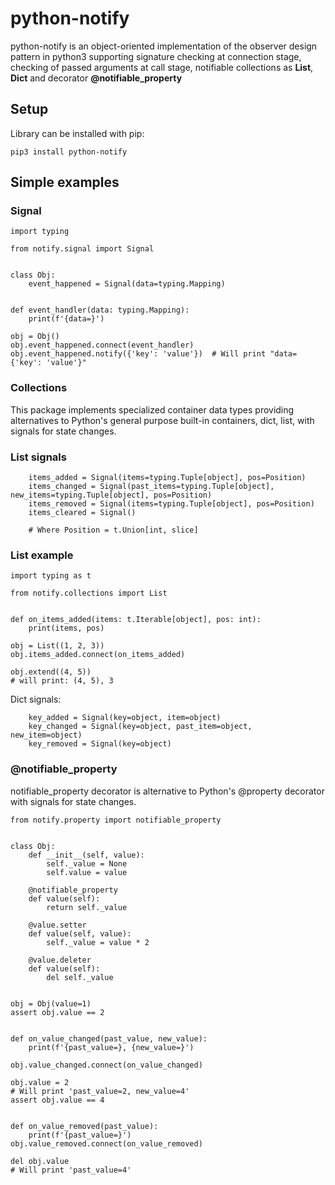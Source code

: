 # python-notify

python-notify is an object-oriented implementation of the observer design pattern in python3 
supporting signature checking at connection stage, 
checking of passed arguments at call stage, notifiable collections as __List__, __Dict__ and decorator __@notifiable_property__

## Setup
Library can be installed with pip:
```
pip3 install python-notify
```
## Simple examples
### Signal
```
import typing

from notify.signal import Signal


class Obj:
    event_happened = Signal(data=typing.Mapping)
    
    
def event_handler(data: typing.Mapping):
    print(f'{data=}')
    
obj = Obj()
obj.event_happened.connect(event_handler)
obj.event_happened.notify({'key': 'value'})  # Will print "data={'key': 'value'}"
```
### Collections
This package implements specialized container data types providing
alternatives to Python's general purpose built-in containers, dict,
list, with signals for state changes.

### List signals
```
    items_added = Signal(items=typing.Tuple[object], pos=Position)
    items_changed = Signal(past_items=typing.Tuple[object], new_items=typing.Tuple[object], pos=Position)
    items_removed = Signal(items=typing.Tuple[object], pos=Position)
    items_cleared = Signal()

    # Where Position = t.Union[int, slice]
```
### List example
```
import typing as t

from notify.collections import List


def on_items_added(items: t.Iterable[object], pos: int):
    print(items, pos)

obj = List((1, 2, 3))
obj.items_added.connect(on_items_added)

obj.extend((4, 5))
# will print: (4, 5), 3
```

Dict signals:
```
    key_added = Signal(key=object, item=object)
    key_changed = Signal(key=object, past_item=object, new_item=object)
    key_removed = Signal(key=object)
```

### @notifiable_property
notifiable_property decorator is alternative to Python's @property decorator 
with signals for state changes.
```
from notify.property import notifiable_property


class Obj:
    def __init__(self, value):
        self._value = None
        self.value = value

    @notifiable_property
    def value(self):
        return self._value

    @value.setter
    def value(self, value):
        self._value = value * 2

    @value.deleter
    def value(self):
        del self._value


obj = Obj(value=1)
assert obj.value == 2


def on_value_changed(past_value, new_value):
    print(f'{past_value=}, {new_value=}')

obj.value_changed.connect(on_value_changed)

obj.value = 2
# Will print 'past_value=2, new_value=4'
assert obj.value == 4


def on_value_removed(past_value):
    print(f'{past_value=}')
obj.value_removed.connect(on_value_removed)

del obj.value
# Will print 'past_value=4'
```